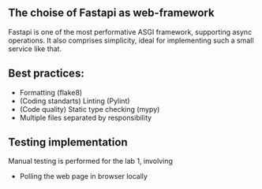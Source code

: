 
## The choise of Fastapi as web-framework 
Fastapi is one of the most performative ASGI framework, supporting async operations. It also comprises simplicity, ideal for implementing such a small service like that.


## Best practices:
- Formatting (flake8)
- (Coding standarts) Linting (Pylint)
- (Code quality) Static type checking (mypy)
- Multiple files separated by responsibility


## Testing implementation
Manual testing is performed for the lab 1, involving
- Polling the web page in browser locally
